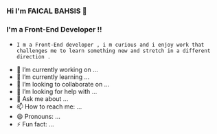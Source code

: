 ### Hi I'm FAICAL BAHSIS 👋

### I'm a Front-End Developer !!

-     I m a Front-End developer , i m curious and i enjoy work that challenges me to learn something new and stretch in a different direction .

- 🔭 I’m currently working on ...
- 🌱 I’m currently learning ...
- 👯 I’m looking to collaborate on ...
- 🤔 I’m looking for help with ...
- 💬 Ask me about ...
- 📫 How to reach me: ...
- 😄 Pronouns: ...
- ⚡ Fun fact: ...
